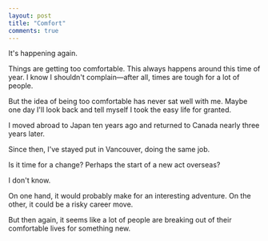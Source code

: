 ```yaml
---
layout: post
title: "Comfort"
comments: true
---
```


It's happening again.

Things are getting too comfortable. This always happens around this time of year. I know I shouldn't complain—after all, times are tough for a lot of people.

But the idea of being too comfortable has never sat well with me. Maybe one day I'll look back and tell myself I took the easy life for granted.

I moved abroad to Japan ten years ago and returned to Canada nearly three years later.

Since then, I've stayed put in Vancouver, doing the same job.

Is it time for a change? Perhaps the start of a new act overseas?

I don't know.

On one hand, it would probably make for an interesting adventure. On the other, it could be a risky career move.

But then again, it seems like a lot of people are breaking out of their comfortable lives for something new.

